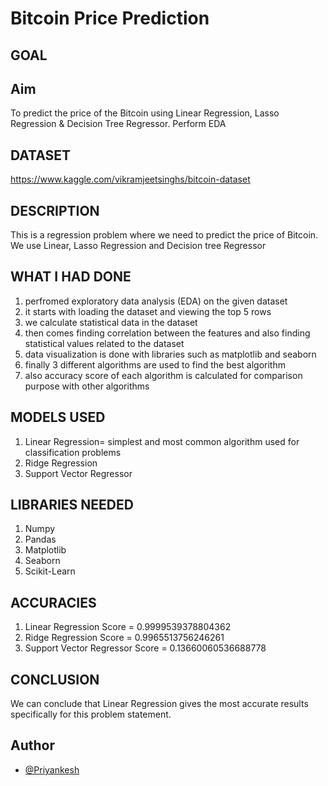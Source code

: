 # Bitcoin Price Prediction

## GOAL

## Aim 
To predict the price of the Bitcoin using Linear Regression, Lasso Regression & Decision Tree Regressor. Perform EDA

## DATASET

https://www.kaggle.com/vikramjeetsinghs/bitcoin-dataset

## DESCRIPTION

This is a regression problem where we need to predict the price of Bitcoin. We use Linear, Lasso Regression and Decision tree Regressor

## WHAT I HAD DONE

1. perfromed exploratory data analysis (EDA) on the given dataset
2. it starts with loading the dataset and viewing the top 5 rows
3. we calculate statistical data in the dataset
4. then comes finding correlation between the features and also finding statistical values related to the dataset
5. data visualization is done with libraries such as matplotlib and seaborn
6. finally 3 different algorithms are used to find the best algorithm 
7. also accuracy score of each algorithm is calculated for comparison purpose with other algorithms

## MODELS USED

1. Linear Regression= simplest and most common algorithm used for classification problems
2. Ridge Regression
3. Support Vector Regressor


## LIBRARIES NEEDED

1. Numpy
2. Pandas
3. Matplotlib
4. Seaborn
5. Scikit-Learn

## ACCURACIES

1. Linear Regression Score = 0.9999539378804362
2. Ridge Regression Score = 0.9965513756246261
3. Support Vector Regressor Score = 0.13660060536688778

## CONCLUSION

We can conclude that Linear Regression gives the most accurate results specifically for this problem statement.

## Author

- [@Priyankesh](https://github.com/priyankeshh)
